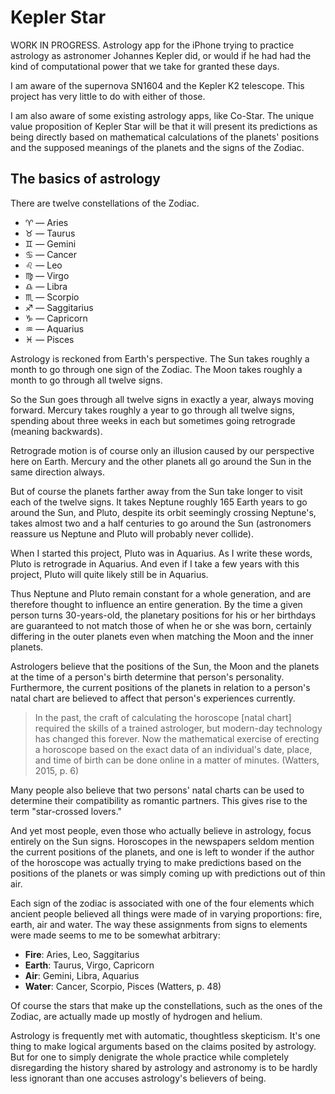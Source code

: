 # Kepler Star

WORK IN PROGRESS. Astrology app for the iPhone trying to practice astrology as 
astronomer Johannes Kepler did, or would if he had had the kind of computational 
power that we take for granted these days.

I am aware of the supernova SN1604 and the Kepler K2 telescope. This project has 
very little to do with either of those.

I am also aware of some existing astrology apps, like Co-Star. The unique value 
proposition of Kepler Star will be that it will present its predictions as being 
directly based on mathematical calculations of the planets' positions and the 
supposed meanings of the planets and the signs of the Zodiac.

## The basics of astrology

There are twelve constellations of the Zodiac.

* &#x2648; &mdash; Aries
* &#x2649; &mdash; Taurus
* &#x264a; &mdash; Gemini
* &#x264b; &mdash; Cancer
* &#x264c; &mdash; Leo
* &#x264d; &mdash; Virgo
* &#x264e; &mdash; Libra
* &#x264f; &mdash; Scorpio
* &#x2650; &mdash; Saggitarius
* &#x2651; &mdash; Capricorn
* &#x2652; &mdash; Aquarius
* &#x2653; &mdash; Pisces

Astrology is reckoned from Earth's perspective. The Sun takes roughly a month to 
go through one sign of the Zodiac. The Moon takes roughly a month to go through 
all twelve signs.

So the Sun goes through all twelve signs in exactly a year, always moving 
forward. Mercury takes roughly a year to go through all twelve signs, spending 
about three weeks in each but sometimes going retrograde (meaning backwards). 

Retrograde motion is of course only an illusion caused by our perspective here 
on Earth. Mercury and the other planets all go around the Sun in the same 
direction always.

But of course the planets farther away from the Sun take longer to visit each of 
the twelve signs. It takes Neptune roughly 165 Earth years to go around the Sun, 
and Pluto, despite its orbit seemingly crossing Neptune's, takes almost two and 
a half centuries to go around the Sun (astronomers reassure us Neptune and Pluto 
will probably never collide).

When I started this project, Pluto was in Aquarius. As I write these words, 
Pluto is retrograde in Aquarius. And even if I take a few years with this 
project, Pluto will quite likely still be in Aquarius.

Thus Neptune and Pluto remain constant for a whole generation, and are therefore 
thought to influence an entire generation. By the time a given person turns 
30-years-old, the planetary positions for his or her birthdays are guaranteed to 
not match those of when he or she was born, certainly differing in the outer 
planets even when matching the Moon and the inner planets.

Astrologers believe that the positions of the Sun, the Moon and the planets at 
the time of a person's birth determine that person's personality. Furthermore, 
the current positions of the planets in relation to a person's natal chart are 
believed to affect that person's experiences currently.

> In the past, the craft of calculating the horoscope \[natal chart\] required 
> the skills of a trained astrologer, but modern-day technology has changed this
> forever. Now the mathematical exercise of erecting a horoscope based on the 
> exact data of an individual's date, place, and time of birth can be done 
> online in a matter of minutes. (Watters, 2015, p. 6)

Many people also believe that two persons' natal charts can be used to determine 
their compatibility as romantic partners. This gives rise to the term 
"star-crossed lovers."

And yet most people, even those who actually believe in astrology, focus 
entirely on the Sun signs. Horoscopes in the newspapers seldom mention the 
current positions of the planets, and one is left to wonder if the author of the 
horoscope was actually trying to make predictions based on the positions of the 
planets or was simply coming up with predictions out of thin air.

Each sign of the zodiac is associated with one of the four elements which 
ancient people believed all things were made of in varying proportions: fire, 
earth, air and water. The way these assignments from signs to elements were made 
seems to me to be somewhat arbitrary:

* **Fire**: Aries, Leo, Saggitarius
* **Earth**: Taurus, Virgo, Capricorn
* **Air**: Gemini, Libra, Aquarius
* **Water**: Cancer, Scorpio, Pisces (Watters, p. 48)

Of course the stars that make up the constellations, such as the ones of the 
Zodiac, are actually made up mostly of hydrogen and helium.

Astrology is frequently met with automatic, thoughtless skepticism. It's one 
thing to make logical arguments based on the claims posited by astrology. But 
for one to simply denigrate the whole practice while completely disregarding the 
history shared by astrology and astronomy is to be hardly less ignorant than one 
accuses astrology's believers of being.
